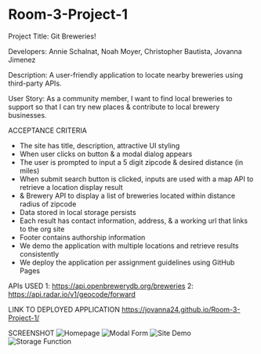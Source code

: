 # Room-3-Project-1
Project Title: Git Breweries!

Developers: Annie Schalnat, Noah Moyer, Christopher Bautista, Jovanna Jimenez 

Description: A user-friendly application to locate nearby breweries using third-party APIs.

User Story: As a community member, I want to find local breweries to support so that I can try new places & contribute to local brewery businesses.  

ACCEPTANCE CRITERIA 
- The site has title, description, attractive UI styling
- When user clicks on button & a modal dialog appears
- The user is prompted to input a 5 digit zipcode & desired distance (in miles)
- When submit search button is clicked, inputs are used with a map API to retrieve a location display result 
- & Brewery API to display a list of breweries located within distance radius of zipcode 
- Data stored in local storage persists
- Each result has contact information, address, & a working url that links to the org site
- Footer contains authorship information
- We demo the application with multiple locations and retrieve results consistently
- We deploy the application per assignment guidelines using GitHub Pages

APIs USED
1: https://api.openbrewerydb.org/breweries
2: https://api.radar.io/v1/geocode/forward

LINK TO DEPLOYED APPLICATION
https://jovanna24.github.io/Room-3-Project-1/

SCREENSHOT
![Homepage](D8F54730-BDAD-4B49-9ADC-D6DCAC8583E5.jpeg)
![Modal Form](339483C5-5750-49FE-92F6-2ACDB9F2565A.jpeg)
![Site Demo](3266CD9F-2720-43E7-BF81-B3E6F26CB5B8.jpeg)
![Storage Function](E194D959-00D0-4E18-A9BB-3634CAF83613.jpeg)
